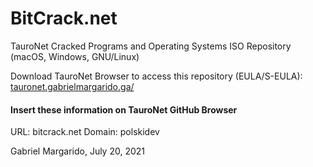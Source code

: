 # BitCrack.net
TauroNet Cracked Programs and Operating Systems ISO Repository (macOS, Windows, GNU/Linux)

Download TauroNet Browser to access this repository (EULA/S-EULA):
[tauronet.gabrielmargarido.ga/](http://tauronet.gabrielmargarido.ga/)

#### Insert these information on TauroNet GitHub Browser
URL: bitcrack.net
Domain: polskidev

Gabriel Margarido,
July 20, 2021
